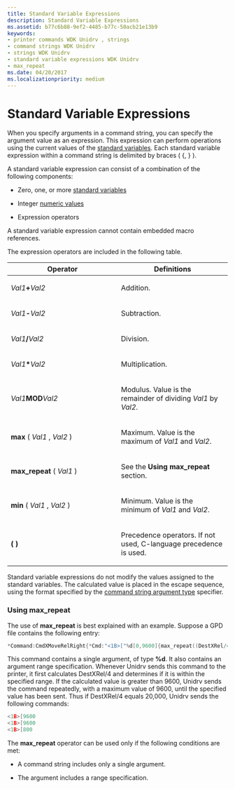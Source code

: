 ```yaml
---
title: Standard Variable Expressions
description: Standard Variable Expressions
ms.assetid: b77c6b88-9ef2-4485-b77c-50acb21e13b9
keywords:
- printer commands WDK Unidrv , strings
- command strings WDK Unidrv
- strings WDK Unidrv
- standard variable expressions WDK Unidrv
- max_repeat
ms.date: 04/20/2017
ms.localizationpriority: medium
---
```


# Standard Variable Expressions





When you specify arguments in a command string, you can specify the argument value as an expression. This expression can perform operations using the current values of the [standard variables](standard-variables.md). Each standard variable expression within a command string is delimited by braces ( {, } ).

A standard variable expression can consist of a combination of the following components:

-   Zero, one, or more [standard variables](standard-variables.md)

-   Integer [numeric values](numeric-values.md)

-   Expression operators

A standard variable expression cannot contain embedded macro references.

The expression operators are included in the following table.

<table>
<colgroup>
<col width="50%" />
<col width="50%" />
</colgroup>
<thead>
<tr class="header">
<th>Operator</th>
<th>Definitions</th>
</tr>
</thead>
<tbody>
<tr class="odd">
<td><p><em>Val1</em><strong>+</strong><em>Val2</em></p></td>
<td><p>Addition.</p></td>
</tr>
<tr class="even">
<td><p><em>Val1</em><strong>-</strong><em>Val2</em></p></td>
<td><p>Subtraction.</p></td>
</tr>
<tr class="odd">
<td><p><em>Val1</em><strong>/</strong><em>Val2</em></p></td>
<td><p>Division.</p></td>
</tr>
<tr class="even">
<td><p><em>Val1</em><strong>*</strong><em>Val2</em></p></td>
<td><p>Multiplication.</p></td>
</tr>
<tr class="odd">
<td><p><em>Val1</em><strong>MOD</strong><em>Val2</em></p></td>
<td><p>Modulus. Value is the remainder of dividing <em>Val1</em> by <em>Val2</em>.</p></td>
</tr>
<tr class="even">
<td><p><strong>max</strong> ( <em>Val1</em> , <em>Val2</em> )</p></td>
<td><p>Maximum. Value is the maximum of <em>Val1</em> and <em>Val2</em>.</p></td>
</tr>
<tr class="odd">
<td><p><strong>max_repeat</strong> ( <em>Val1</em> )</p></td>
<td><p>See the <strong>Using max_repeat</strong> section.</p></td>
</tr>
<tr class="even">
<td><p><strong>min</strong> ( <em>Val1</em> , <em>Val2</em> )</p></td>
<td><p>Minimum. Value is the minimum of <em>Val1</em> and <em>Val2</em>.</p></td>
</tr>
<tr class="odd">
<td><p><strong>( )</strong></p></td>
<td><p>Precedence operators. If not used, C-language precedence is used.</p></td>
</tr>
</tbody>
</table>

 

Standard variable expressions do not modify the values assigned to the standard variables. The calculated value is placed in the escape sequence, using the format specified by the [command string argument type](command-string-argument-types.md) specifier.

### <a href="" id="ddk-using-max-repeat-gg"></a>Using max\_repeat

The use of **max\_repeat** is best explained with an example. Suppose a GPD file contains the following entry:

```cpp
*Command:CmdXMoveRelRight{*Cmd:"<1B>["%d[0,9600]{max_repeat((DestXRel/4))}"a"}
```

This command contains a single argument, of type **%d**. It also contains an argument range specification. Whenever Unidrv sends this command to the printer, it first calculates DestXRel/4 and determines if it is within the specified range. If the calculated value is greater than 9600, Unidrv sends the command repeatedly, with a maximum value of 9600, until the specified value has been sent. Thus if DestXRel/4 equals 20,000, Unidrv sends the following commands:

```cpp
<1B>[9600
<1B>[9600
<1B>[800
```

The **max\_repeat** operator can be used only if the following conditions are met:

-   A command string includes only a single argument.

-   The argument includes a range specification.

 

 




